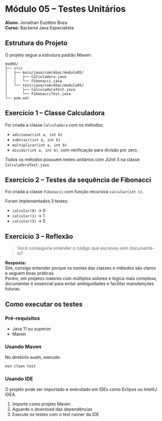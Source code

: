 # Módulo 05 – Testes Unitários

**Aluno:** Jonathan Euzébio Boza  
**Curso:** Backend Java Especialista  

## Estrutura do Projeto

O projeto segue a estrutura padrão Maven:

```
mod05/
├── src/
│   ├── main/java/com/ebac/modulo05/
│   │   ├── Calculadora.java
│   │   └── Fibonacci.java
│   └── test/java/com/ebac/modulo05/
│       ├── CalculadoraTest.java
│       └── FibonacciTest.java
└── pom.xml
```

## Exercício 1 – Classe Calculadora

Foi criada a classe `Calculadora` com os métodos:
- `adicionar(int a, int b)`
- `subtrair(int a, int b)`
- `multiplicar(int a, int b)`
- `dividir(int a, int b)`, com verificação para divisão por zero.

Todos os métodos possuem testes unitários com JUnit 5 na classe `CalculadoraTest.java`.

## Exercício 2 – Testes da sequência de Fibonacci

Foi criada a classe `Fibonacci` com função recursiva `calcular(int n)`.

Foram implementados 3 testes:
- `calcular(0)` → 0
- `calcular(1)` → 1
- `calcular(5)` → 5

## Exercício 3 – Reflexão

> Você conseguiria entender o código que escreveu sem documentá-lo?

**Resposta:**  
Sim, consigo entender porque os nomes das classes e métodos são claros e seguem boas práticas.  
Porém, em projetos maiores com múltiplos autores e lógica mais complexa, documentar é essencial para evitar ambiguidades e facilitar manutenções futuras.

## Como executar os testes

### Pré-requisitos
- Java 11 ou superior
- Maven

### Usando Maven
No diretório `mod05`, execute:
```bash
mvn clean test
```

### Usando IDE
O projeto pode ser importado e executado em IDEs como Eclipse ou IntelliJ IDEA.
1. Importe como projeto Maven
2. Aguarde o download das dependências
3. Execute os testes com o test runner da IDE
